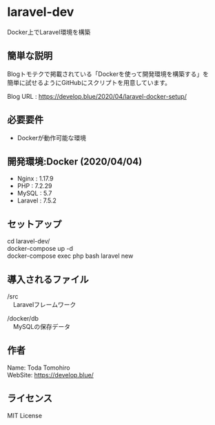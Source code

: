 # laravel-dev

Docker上でLaravel環境を構築

## 簡単な説明

Blogトモテクで掲載されている「Dockerを使って開発環境を構築する」を  
簡単に試せるようにGitHubにスクリプトを用意しています。  

Blog URL : https://develop.blue/2020/04/laravel-docker-setup/

## 必要要件

- Dockerが動作可能な環境

## 開発環境:Docker (2020/04/04)

- Nginx : 1.17.9
- PHP : 7.2.29
- MySQL : 5.7
- Laravel : 7.5.2

## セットアップ

cd laravel-dev/  
docker-compose up -d  
docker-compose exec php bash
laravel new

## 導入されるファイル

 /src  
 　Laravelフレームワーク   
   
 /docker/db  
 　MySQLの保存データ  

## 作者

Name: Toda Tomohiro  
WebSite: https://develop.blue/

## ライセンス

MIT License